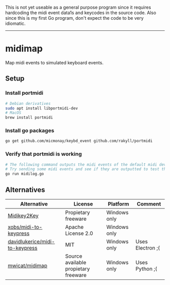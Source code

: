 This is not yet useable as a general purpose program since it requires hardcoding the midi event data1s and keycodes in the source code. Also since this is my first Go program, don't expect the code to be very idiomatic.

---

# midimap
Map midi events to simulated keyboard events.
## Setup
### Install portmidi
```sh
# Debian derivatives
sudo apt install libportmidi-dev
# MacOS
brew install portmidi
```
### Install go packages
```sh
go get github.com/micmonay/keybd_event github.com/rakyll/portmidi
```
### Verify that portmidi is working
```sh
# The following command outputs the midi events of the default midi device to stdout.
# Try sending some midi events and see if they are outputted to test that portmidi is working correctly
go run midilog.go
```

## Alternatives
| Alternative                                                                         | License                              | Platform     | Comment          |
|-------------------------------------------------------------------------------------|--------------------------------------|--------------|------------------|
| [Midikey2Key](https://midikey2key.de)                                               | Propietary freeware                  | Windows only |                  |
| [xobs/midi-to-keypress](https://github.com/xobs/midi-to-keypress)                   | Apache License 2.0 | Windows only |                  |
| [davidlukerice/midi-to-keypress](https://github.com/davidlukerice/midi-to-keypress) | MIT                                  | Windows only | Uses Electron ;( |
| [mwicat/midimap](https://github.com/mwicat/midimap)                                 | Source available propietary freeware | Windows only | Uses Python ;(   |
